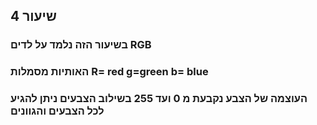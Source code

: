 ## שיעור 4

### בשיעור הזה נלמד על לדים RGB
### האותיות מסמלות  R= red  g=green b= blue
### העוצמה של הצבע נקבעת מ 0 ועד 255 בשילוב הצבעים ניתן להגיע לכל הצבעים והגוונים
